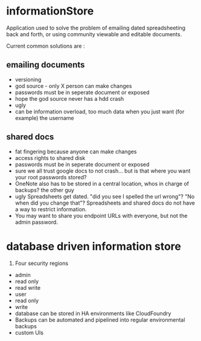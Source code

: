 # informationStore
Application used to solve the problem of emailing dated spreadsheeting back and forth, or using community viewable and editable documents.

Current common solutions are :

emailing documents
---
 * versioning
 * god source - only X person can make changes
 * passwords must be in seperate document or exposed
 * hope the god source never has a hdd crash
 * ugly
 * can be information overload, too much data when you just want (for example) the username

shared docs
---
 * fat fingering because anyone can make changes
 * access rights to shared disk
 * passwords must be in seperate document or exposed
 * sure we all trust google docs to not crash... but is that where you want your root passwords stored?
 * OneNote also has to be stored in a central location, whos in charge of backups? the other guy
 * ugly
Spreadsheets get dated. "did you see I spelled the url wrong"? "No when did you change that"?
Spreadsheets and shared docs do not have a way to restrict information.
* You may want to share you endpoint URLs with everyone, but not the admin password.

database driven information store
===
1. Four security regions
 * admin
  * read only
  * read write
 * user
  * read only
  * write
* database can be stored in HA environments like CloudFoundry
* Backups can be automated and pipelined into regular environmental backups
* custom UIs
